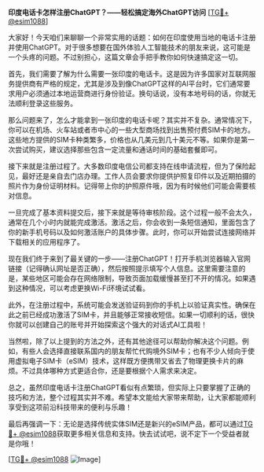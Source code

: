**印度电话卡怎样注册ChatGPT？——轻松搞定海外ChatGPT访问** [[TG💪+ @esim1088](https://t.me/s/esim1088)]

大家好！今天咱们来聊聊一个非常实用的话题：如何在印度使用当地的电话卡注册并使用ChatGPT。对于很多想要在国外体验人工智能技术的朋友来说，这可能是一个头疼的问题。不过别担心，这篇文章会手把手教你如何快速搞定这一切。

首先，我们需要了解为什么需要一张印度的电话卡。这是因为许多国家对互联网服务提供商有严格的规定，尤其是涉及到像ChatGPT这样的AI平台时，它们通常要求用户必须通过本地运营商进行身份验证。换句话说，没有本地号码的话，你就无法顺利登录这些服务。

那么问题来了，怎么才能拿到一张印度的电话卡呢？其实并不复杂。通常情况下，你可以在机场、火车站或者市中心的一些大型商场找到出售预付费SIM卡的地方。这些地方提供的SIM卡种类繁多，价格也从几美元到几十美元不等。如果你是第一次尝试购买，建议选择那些包含一定流量和通话时间的基础套餐即可。

接下来就是注册过程了。大多数印度电信公司都支持在线申请流程，但为了保险起见，最好还是亲自去门店办理。工作人员会要求你提供护照复印件以及近期拍摄的照片作为身份证明材料。记得带上你的护照原件哦，因为有时候他们可能会需要核对信息。

一旦完成了基本资料提交后，接下来就是等待审核阶段。这个过程一般不会太久，通常在几个小时内就能完成激活。激活之后，你会收到一条短信通知，里面包含了你的新手机号码以及如何激活账户的具体步骤。此时，你可以开始尝试连接网络并下载相关的应用程序了。

现在我们终于来到了最关键的一步——注册ChatGPT！打开手机浏览器输入官网链接（记得确认网址是否正确），然后按照提示填写个人信息。这里需要注意的是，某些地区可能会存在网络限制，导致页面加载缓慢甚至打不开的情况。如果遇到这种情况，可以考虑更换Wi-Fi环境试试看。

此外，在注册过程中，系统可能会发送验证码到你的手机上以验证真实性。确保在此之前已经成功激活了SIM卡，并且能够正常接收短信。如果一切顺利的话，很快你就可以创建自己的账号并开始探索这个强大的对话式AI工具啦！

当然啦，除了以上提到的方法之外，还有其他途径可以帮助你解决这个问题。例如，有些人会选择直接联系国内的朋友帮忙代购境外SIM卡；也有不少人倾向于使用虚拟电子SIM卡（eSIM）技术，这样既方便携带又省去了物理更换卡片的麻烦。不过具体哪种方式更适合你，还是要根据个人需求来决定。

总之，虽然印度电话卡注册ChatGPT看似有点繁琐，但实际上只要掌握了正确的技巧和方法，整个过程其实并不难。希望本文能给大家带来帮助，让大家都能顺利享受到这项前沿科技带来的便利与乐趣！

最后再强调一下：无论是选择传统实体SIM还是新兴的eSIM产品，都可以通过[TG💪+ @esim1088](https://t.me/s/esim1088)获取更多相关信息和支持。快去试试吧，说不定下一个受益者就是你哦！

[[TG💪+ @esim1088](https://t.me/s/esim1088) ![Image](https://i.postimg.cc/4NQfJmqS/Snipaste-2025-05-13-00-14-12.png)]